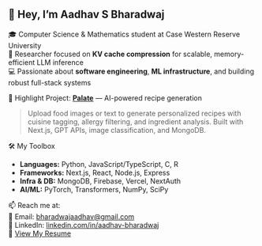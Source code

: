 

## 👋 Hey, I’m Aadhav S Bharadwaj

🎓 Computer Science & Mathematics student at Case Western Reserve University  
🧠 Researcher focused on **KV cache compression** for scalable, memory-efficient LLM inference  
💻 Passionate about **software engineering**, **ML infrastructure**, and building robust full-stack systems

🌟 Highlight Project: [**Palate**](https://github.com/aadhavsb/palate) — AI-powered recipe generation  
> Upload food images or text to generate personalized recipes with cuisine tagging, allergy filtering, and ingredient analysis. Built with Next.js, GPT APIs, image classification, and MongoDB.

🛠️ My Toolbox  
- **Languages:** Python, JavaScript/TypeScript, C, R  
- **Frameworks:** Next.js, React, Node.js, Express  
- **Infra & DB:** MongoDB, Firebase, Vercel, NextAuth  
- **AI/ML:** PyTorch, Transformers, NumPy, SciPy

📫 Reach me at:  
📧 Email: [bharadwajaadhav@gmail.com](mailto:bharadwajaadhav@gmail.com)  
💼 LinkedIn: [linkedin.com/in/aadhav-bharadwaj](https://www.linkedin.com/in/aadhav-bharadwaj/)  
📄 [View My Resume](#)
